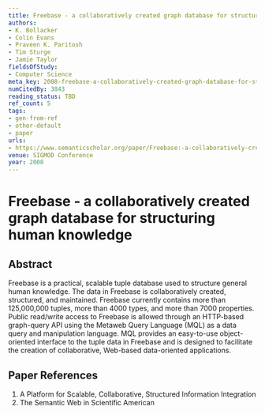 ```yaml
---
title: Freebase - a collaboratively created graph database for structuring human knowledge
authors:
- K. Bollacker
- Colin Evans
- Praveen K. Paritosh
- Tim Sturge
- Jamie Taylor
fieldsOfStudy:
- Computer Science
meta_key: 2008-freebase-a-collaboratively-created-graph-database-for-structuring-human-knowledge
numCitedBy: 3843
reading_status: TBD
ref_count: 5
tags:
- gen-from-ref
- other-default
- paper
urls:
- https://www.semanticscholar.org/paper/Freebase:-a-collaboratively-created-graph-database-Bollacker-Evans/1976c9eeccc7115d18a04f1e7fb5145db6b96002?sort=total-citations
venue: SIGMOD Conference
year: 2008
---
```


# Freebase - a collaboratively created graph database for structuring human knowledge

## Abstract

Freebase is a practical, scalable tuple database used to structure general human knowledge. The data in Freebase is collaboratively created, structured, and maintained. Freebase currently contains more than 125,000,000 tuples, more than 4000 types, and more than 7000 properties. Public read/write access to Freebase is allowed through an HTTP-based graph-query API using the Metaweb Query Language (MQL) as a data query and manipulation language. MQL provides an easy-to-use object-oriented interface to the tuple data in Freebase and is designed to facilitate the creation of collaborative, Web-based data-oriented applications.

## Paper References

1. A Platform for Scalable, Collaborative, Structured Information Integration
2. The Semantic Web in Scientific American
